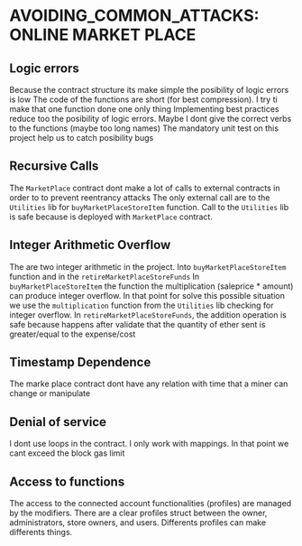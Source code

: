 AVOIDING_COMMON_ATTACKS: ONLINE MARKET PLACE
============================================

## Logic errors

Because the contract structure its make simple the posibility of logic errors is low
The code of the functions are short (for best compression). I try ti make that one function done one only thing
Implementing best practices reduce too the posibility of logic errors. Maybe I dont give the correct verbs to the functions (maybe too long names)
The mandatory unit test on this project help us to catch posibility bugs

## Recursive Calls

The `MarketPlace` contract dont make a lot of calls to external contracts in order to to prevent reentrancy attacks
The only external call are to the `Utilities` lib for `buyMarketPlaceStoreItem` function.
Call to the `Utilities` lib is safe because is deployed with `MarketPlace` contract.

## Integer Arithmetic Overflow

The are two integer arithmetic in the project. Into `buyMarketPlaceStoreItem` function and in the `retireMarketPlaceStoreFunds`
In `buyMarketPlaceStoreItem` the function the multiplication (saleprice * amount) can produce integer overflow. In that point for solve this possible situation we use the `multiplication` function from the `Utilities` lib checking for integer overflow.
In `retireMarketPlaceStoreFunds`, the addition operation is safe because happens after validate that the quantity of ether sent is greater/equal to the expense/cost

## Timestamp  Dependence
The marke place contract dont have any relation with time that a miner can change or manipulate

## Denial of service
I dont use loops in the contract. I only work with mappings. In that point we cant exceed the block gas limit

## Access to functions
The access to the connected account functionalities (profiles) are managed by the modifiers. There are a clear profiles struct between the owner, administrators, store owners, and users. 
Differents profiles can make differents things.
